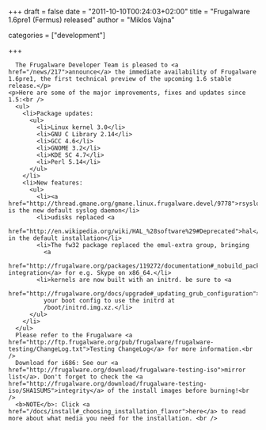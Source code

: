 
+++
draft = false
date = "2011-10-10T00:24:03+02:00"
title = "Frugalware 1.6pre1 (Fermus) released"
author = "Miklos Vajna"

categories = ["development"]

+++

      The Frugalware Developer Team is pleased to <a href="/news/217">announce</a> the immediate availability of Frugalware 1.6pre1, the first technical preview of the upcoming 1.6 stable release.</p>
    <p>Here are some of the major improvements, fixes and updates since 1.5:<br />
      <ul>
        <li>Package updates:
          <ul>
            <li>Linux kernel 3.0</li>
            <li>GNU C Library 2.14</li>
            <li>GCC 4.6</li>
            <li>GNOME 3.2</li>
            <li>KDE SC 4.7</li>
            <li>Perl 5.14</li>
          </ul>
        </li>
        <li>New features:
          <ul>
            <li><a href="http://thread.gmane.org/gmane.linux.frugalware.devel/9778">rsyslog</a> is the new default syslog daemon</li>
            <li>udisks replaced <a
                href="http://en.wikipedia.org/wiki/HAL_%28software%29#Deprecated">hal</a> in the default installation</li>
            <li>The fw32 package replaced the emul-extra group, bringing
              <a
                href="http://frugalware.org/packages/119272/documentation#_nobuild_packages">seamless integration</a> for e.g. Skype on x86_64.</li>
            <li>kernels are now built with an initrd. be sure to <a
                href="http://frugalware.org/docs/upgrade#_updating_grub_configuration">update</a>
              your boot config to use the initrd at
              /boot/initrd.img.xz.</li>
          </ul>
        </li>
      </ul>
      Please refer to the Frugalware <a href="http://ftp.frugalware.org/pub/frugalware/frugalware-testing/ChangeLog.txt">Testing ChangeLog</a> for more information.<br />
      Download for i686: See our <a href="http://frugalware.org/download/frugalware-testing-iso">mirror list</a>. Don't forget to check the <a href="http://frugalware.org/download/frugalware-testing-iso/SHA1SUMS">integrity</a> of the install images before burning!<br />
      <b>NOTE</b>: Click <a href="/docs/install#_choosing_installation_flavor">here</a> to read more about what media you need for the installation. <br />
      
    